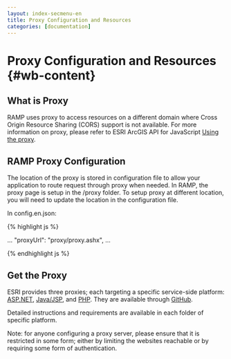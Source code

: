 ```yaml
---
layout: index-secmenu-en
title: Proxy Configuration and Resources
categories: [documentation]
---
```


<a name="top" />

# Proxy Configuration and Resources {#wb-content}

<div class="toc"></div>

## What is Proxy

RAMP uses proxy to access resources on a different domain where Cross Origin Resource Sharing (CORS) support is not available.
For more information on proxy, please refer to ESRI ArcGIS API for JavaScript [Using the proxy](https://developers.arcgis.com/javascript/jshelp/ags_proxy.html). 

## RAMP Proxy Configuration 

The location of the proxy is stored in configuration file to allow your application to route request through proxy when needed. 
In RAMP, the proxy page is setup in the /proxy folder. To setup proxy at different location, you will need to update
the location in the configuration file.

In config.en.json:

{% highlight js %}

...
"proxyUrl": "proxy/proxy.ashx",
...

{% endhighlight js %}

## Get the Proxy

ESRI provides three proxies; each targeting a specific service-side platform: [ASP.NET](https://github.com/Esri/resource-proxy/tree/master/DotNet), [Java/JSP](https://github.com/Esri/resource-proxy/tree/master/Java), and [PHP](https://github.com/Esri/resource-proxy/tree/master/PHP).
They are available through [GitHub](https://github.com/Esri/resource-proxy).

Detailed instructions and requirements are available in each folder of specific platform.


Note: for anyone configuring a proxy server, please ensure that it is restricted in some form; either by limiting the 
websites reachable or by requiring some form of authentication.

